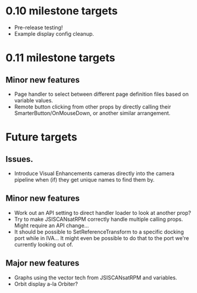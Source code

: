 # 0.10 milestone targets

* Pre-release testing!
* Example display config cleanup.

# 0.11 milestone targets

## Minor new features

* Page handler to select between different page definition files based on variable values.
* Remote button clicking from other props by directly calling their SmarterButton/OnMouseDown, or another similar arrangement.

# Future targets

## Issues.

* Introduce Visual Enhancements cameras directly into the camera pipeline when (if) they get unique names to find them by.

## Minor new features

* Work out an API setting to direct handler loader to look at another prop?
* Try to make JSISCANsatRPM correctly handle multiple calling props. Might require an API change...
* It should be possible to SetReferenceTransform to a specific docking port while in IVA... It might even be possible
  to do that to the port we're currently looking out of.

## Major new features

* Graphs using the vector tech from JSISCANsatRPM and variables.
* Orbit display a-la Orbiter?